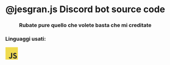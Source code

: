 <h1 align="center">@jesgran.js Discord bot source code</h1>
<h3 align="center">Rubate pure quello che volete basta che mi creditate</h3>

<h3 align="left">Linguaggi usati:</h3> </a> </p>
<p align="left"> <a href="https://developer.mozilla.org/en-US/docs/Web/JavaScript" target="_blank" rel="noreferrer"> <img src="https://raw.githubusercontent.com/devicons/devicon/master/icons/javascript/javascript-original.svg" alt="javascript" width="40" height="40"/> </a> </p>
